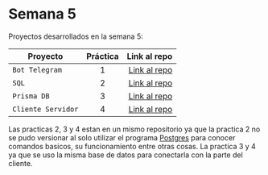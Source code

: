 # Semana 5 

Proyectos desarrollados en la semana 5:

| Proyecto | Práctica | Link al repo |
| ------------- |:-------------:| -----:|
|`Bot Telegram`|1|[Link al repo](https://github.com/iRetr0o/FizzBuzz)|
|`SQL`|2|[Link al repo](https://github.com/iRetr0o/Prisma_DB)|
|`Prisma DB`|3|[Link al repo](https://github.com/iRetr0o/Prisma_DB)|
|`Cliente Servidor`|4|[Link al repo](https://github.com/iRetr0o/Prisma_DB)|

Las practicas 2, 3 y 4 estan en un mismo repositorio ya que la practica 2 no se pudo versionar al solo utilizar el programa [Postgres](https://www.postgresql.org/download/) para conocer comandos basicos, su funcionamiento entre otras cosas.
La practica 3 y 4 ya que se uso la misma base de datos para conectarla con la parte del cliente.
